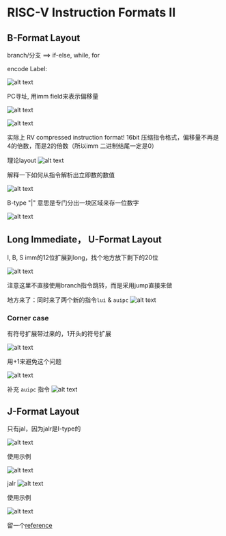 # RISC-V Instruction Formats II

## B-Format Layout
branch/分支 ==> if-else, while, for

encode Label: 

![alt text](image.png)



PC寻址, 用imm field来表示偏移量  

![alt text](image-1.png)

![alt text](image-2.png)

实际上 RV compressed instruction format! 16bit 压缩指令格式，偏移量不再是4的倍数，而是2的倍数（所以imm 二进制结尾一定是0）

理论layout
![alt text](image-3.png)

解释一下如何从指令解析出立即数的数值

![alt text](image-4.png)

B-type "|" 意思是专门分出一块区域来存一位数字

![alt text](image-5.png)


## Long Immediate， U-Format Layout

I, B, S imm的12位扩展到long，找个地方放下剩下的20位

![alt text](image-6.png)

注意这里不直接使用branch指令跳转，而是采用jump直接来做

地方来了：同时来了两个新的指令`lui` & `auipc`
![alt text](image-7.png)

### Corner case
有符号扩展带过来的，1开头的符号扩展

![alt text](image-8.png)

用+1来避免这个问题

![alt text](image-9.png)

补充 `auipc` 指令
![alt text](image-10.png)


## J-Format Layout

只有jal，因为jalr是I-type的

![alt text](image-11.png)

使用示例

![alt text](image-12.png)

jalr
![alt text](image-13.png)

使用示例

![alt text](image-14.png)

留一个[reference](https://www.cse.cuhk.edu.hk/~byu/CENG3420/2023Spring/doc/RV32-reference-1.pdf)



